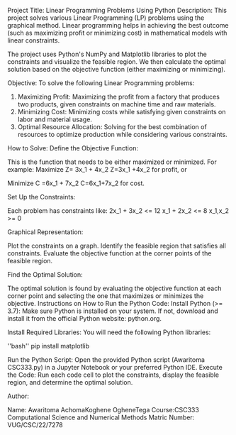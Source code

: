 Project Title: Linear Programming Problems Using Python
Description:
This project solves various Linear Programming (LP) problems using the graphical method. Linear programming helps in achieving the best outcome (such as maximizing profit or minimizing cost) in mathematical models with linear constraints.

The project uses Python's NumPy and Matplotlib libraries to plot the constraints and visualize the feasible region. We then calculate the optimal solution based on the objective function (either maximizing or minimizing).

Objective:
To solve the following Linear Programming problems:

1. Maximizing Profit: Maximizing the profit from a factory that produces two products, given constraints on machine time and raw materials.
2. Minimizing Cost: Minimizing costs while satisfying given constraints on labor and material usage.
3. Optimal Resource Allocation: Solving for the best combination of resources to optimize production while considering various constraints.

How to Solve:
Define the Objective Function:

This is the function that needs to be either maximized or minimized. For example:
Maximize 
Z= 3x_1 + 4x_2
Z=3x_1 +4x_2
​for profit, or

Minimize 
C =6x_1 + 7x_2
C=6x_1+7x_2
for cost.

Set Up the Constraints:

Each problem has constraints like:
2x_1 + 3x_2 <= 12
x_1 + 2x_2 <= 8
x_1,x_2 >= 0

Graphical Representation:

Plot the constraints on a graph.
Identify the feasible region that satisfies all constraints.
Evaluate the objective function at the corner points of the feasible region.

Find the Optimal Solution:

The optimal solution is found by evaluating the objective function at each corner point and selecting the one that maximizes or minimizes the objective.
Instructions on How to Run the Python Code:
Install Python (>= 3.7): Make sure Python is installed on your system. If not, download and install it from the official Python website: python.org.

Install Required Libraries: You will need the following Python libraries:

''bash''
pip install matplotlib

Run the Python Script: Open the provided Python script (Awaritoma CSC333.py) in a Jupyter Notebook or your preferred Python IDE.
Execute the Code: Run each code cell to plot the constraints, display the feasible region, and determine the optimal solution.

Author:

Name: Awaritoma AchomaKoghene OgheneTega
Course:CSC333  Computational Science and Numerical Methods
Matric Number: VUG/CSC/22/7278